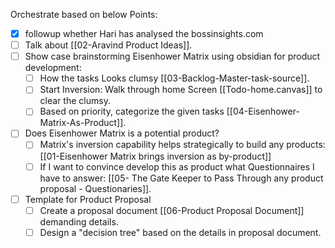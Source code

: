 
Orchestrate based on below Points:

- [x] followup whether Hari has analysed the bossinsights.com
- [ ] Talk about [[02-Aravind Product Ideas]].	
- [ ] Show case brainstorming Eisenhower Matrix using obsidian for product development: 
	- [ ] How the tasks Looks clumsy  [[03-Backlog-Master-task-source]].
	- [ ] Start Inversion: Walk through home Screen [[Todo-home.canvas]] to clear the clumsy.
	- [ ] Based on priority, categorize the given tasks [[04-Eisenhower-Matrix-As-Product]].
- [ ] Does Eisenhower Matrix is a potential product?
	- [ ] Matrix's inversion capability helps strategically to build any products:
	      [[01-Eisenhower Matrix brings inversion as by-product]]
	- [ ] If I want to convince develop this as product what Questionnaires I have to answer:  [[05- The Gate Keeper to Pass Through any product proposal - Questionaries]].
- [ ] Template for Product Proposal
	- [ ] Create a proposal document [[06-Product Proposal Document]] demanding details.
	- [ ] Design a "decision tree" based on the details in proposal document.